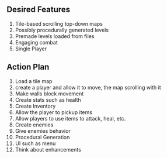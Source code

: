 ## Desired Features
1. Tile-based scrolling top-down maps
2. Possibly procedurally generated levels
3. Premade levels loaded from files
4. Engaging combat
5. Single Player

## Action Plan
1. Load a tile map
2. create a player and allow it to move, the map scrolling with it
3. Make walls block movement
4. Create stats such as health
5. Create Inventory
6. Allow the player to pickup items
7. Allow players to use items to attack, heal, etc.
8. Create enemies
9. Give enemies behavior
10. Procedural Generation
11. UI such as menu
12. Think about enhancements